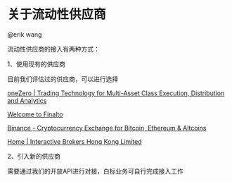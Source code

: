 # 关于流动性供应商

@erik wang 

流动性供应商的接入有两种方式：

1、使用现有的供应商

目前我们评估过的供应商，可以进行选择

[oneZero | Trading Technology for Multi-Asset Class Execution, Distribution and Analytics](https://www.onezero.com/)

[Welcome to Finalto](https://www.finalto.com/)

[Binance - Cryptocurrency Exchange for Bitcoin, Ethereum & Altcoins](https://www.binance.com/)

[Home | Interactive Brokers Hong Kong Limited](https://www.interactivebrokers.com.hk/)

2、引入新的供应商

需要通过我们的开放API进行对接，白标业务可自行完成接入工作